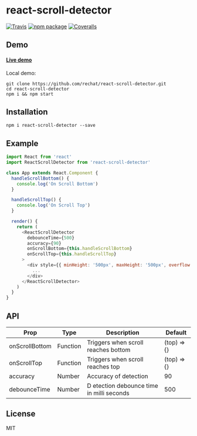 # react-scroll-detector

[![Travis][build-badge]][build]
[![npm package][npm-badge]][npm]
[![Coveralls][coveralls-badge]][coveralls]

## Demo

#### [Live demo](http://rechat.github.io/react-scroll-detector/)

Local demo:

```
git clone https://github.com/rechat/react-scroll-detector.git
cd react-scroll-detector
npm i && npm start
```

## Installation

```
npm i react-scroll-detector --save
```

## Example

```javascript
import React from 'react'
import ReactScrollDetector from 'react-scroll-detector'

class App extends React.Component {
  handleScrollBottom() {
    console.log('On Scroll Bottom')
  }

  handleScrollTop() {
    console.log('On Scroll Top')
  }

  render() {
    return (
      <ReactScrollDetector
        debounceTime={500}
        accuracy={90}
        onScrollBottom={this.handleScrollBottom}
        onScrollTop={this.handleScrollTop}
      >
        <div style={{ minHeight: '500px', maxHeight: '500px', overflow: 'auto' }}>
          ...
        </div>
      </ReactScrollDetector>
    )
  }
}
```

## API

| Prop             |  Type      |  Description                                 |  Default     |
| ---              | ---        | ---                                          | ---          |
| onScrollBottom   | Function   |  Triggers when scroll reaches bottom         | (top) => {}  |
| onScrollTop      | Function   |  Triggers when scroll reaches top            | (top) => {}  |
| accuracy         | Number     |  Accuracy of detection                       | 90           |
| debounceTime     | Number     |  D etection debounce time in milli seconds   | 500          |


## License

MIT

[build-badge]: https://img.shields.io/travis/user/repo/master.png?style=flat-square
[build]: https://travis-ci.org/user/repo

[npm-badge]: https://img.shields.io/npm/v/npm-package.png?style=flat-square
[npm]: https://www.npmjs.org/package/npm-package

[coveralls-badge]: https://img.shields.io/coveralls/user/repo/master.png?style=flat-square
[coveralls]: https://coveralls.io/github/user/repo
